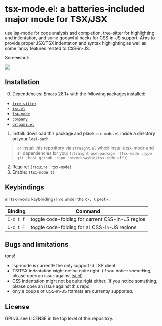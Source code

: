 # tsx-mode.el: a batteries-included major mode for TSX/JSX

use lsp-mode for code analysis and completion, tree-sitter for highlighting and indentation, and some godawful hacks for CSS-in-JS support.  Aims to provide proper JSX/TSX indentation and syntax highlighting as well as some fancy features related to CSS-in-JS.

Screenshot:

![](https://repository-images.githubusercontent.com/461083728/1bc1d312-661c-40b9-abda-97c8e7f9e4b2)

## Installation

0. Dependencies:
Emacs 28.1+ with the following packages installed:
 - [`tree-sitter`](https://emacs-tree-sitter.github.io/installation/)
 - [`tsi.el`](https://github.com/orzechowskid/tsi.el)
 - [`lsp-mode`](https://github.com/emacs-lsp/lsp-mode)
 - [`company`](https://github.com/company-mode/company-mode)
 - [`origami.el`](https://github.com/gregsexton/origami.el)
1. Install: download this package and place `tsx-mode.el` inside a directory on your `load-path`.
  
> or install this repository via `straight.el` which installs tsx-mode and all dependencies for you: `(straight-use-package '(tsx-mode :type git :host github :repo "orzechowskid/tsx-mode.el"))`
2. Require: `(require 'tsx-mode)`
3. Enable: `(tsx-mode t)`

## Keybindings

all tsx-mode keybindings live under the `C-c t` prefix.

| Binding   | Command                                          |
| --        | --                                               |
| `C-c t f` | toggle code-folding for current CSS-in-JS region |
| `C-c t F` | toggle code-folding for all CSS-in-JS regions    |

## Bugs and limitations

tons!

- lsp-mode is currently the only supported LSP client.
- TS/TSX indentation might not be quite right.  (if you notice something, please open an issue against [tsi.el](https://github.com/orzechowskid/tsi.el))
- CSS indentation might not be quite right either.  (if you notice something, please open an issue against this repo)
- only a couple of CSS-in-JS formats are currently supported.

## License

GPLv3.  see LICENSE in the top level of this repository.
